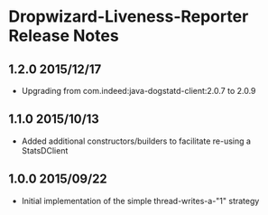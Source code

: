 # Dropwizard-Liveness-Reporter Release Notes

## 1.2.0 2015/12/17

* Upgrading from com.indeed:java-dogstatd-client:2.0.7 to 2.0.9

## 1.1.0 2015/10/13

* Added additional constructors/builders to facilitate re-using a StatsDClient

## 1.0.0 2015/09/22

* Initial implementation of the simple thread-writes-a-"1" strategy
